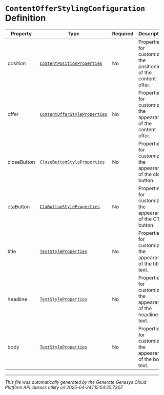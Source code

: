 # `ContentOfferStylingConfiguration` Definition

| Property | Type | Required | Description |
|----------|------|----------|-------------|
| position | [`ContentPositionProperties`](contentpositionproperties-definition.md) | No | Properties for customizing the positioning of the content offer. |
| offer | [`ContentOfferStyleProperties`](contentofferstyleproperties-definition.md) | No | Properties for customizing the appearance of the content offer. |
| closeButton | [`CloseButtonStyleProperties`](closebuttonstyleproperties-definition.md) | No | Properties for customizing the appearance of the close button. |
| ctaButton | [`CtaButtonStyleProperties`](ctabuttonstyleproperties-definition.md) | No | Properties for customizing the appearance of the CTA button. |
| title | [`TextStyleProperties`](textstyleproperties-definition.md) | No | Properties for customizing the appearance of the title text. |
| headline | [`TextStyleProperties`](textstyleproperties-definition.md) | No | Properties for customizing the appearance of the headline text. |
| body | [`TextStyleProperties`](textstyleproperties-definition.md) | No | Properties for customizing the appearance of the body text. |

---

*This file was automatically generated by the Generate Genesys Cloud Platform API classes utility on 2025-04-24T15:04:25.730Z*